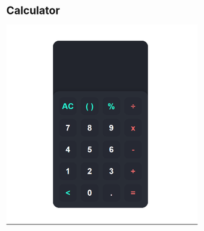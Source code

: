 # Calculator
![Mockup demo](https://github.com/himanshu-17lodhi/Calculator/blob/main/assets/img/preview/Calculator%20layout.png)
